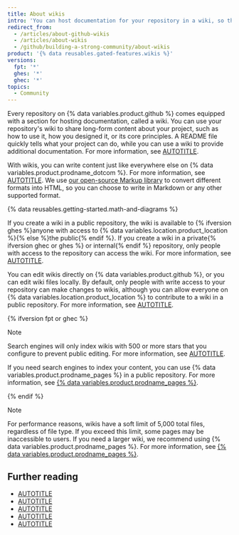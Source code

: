 ```yaml
---
title: About wikis
intro: 'You can host documentation for your repository in a wiki, so that others can use and contribute to your project.'
redirect_from:
  - /articles/about-github-wikis
  - /articles/about-wikis
  - /github/building-a-strong-community/about-wikis
product: '{% data reusables.gated-features.wikis %}'
versions:
  fpt: '*'
  ghes: '*'
  ghec: '*'
topics:
  - Community
---
```


Every repository on {% data variables.product.github %} comes equipped with a section for hosting documentation, called a wiki. You can use your repository's wiki to share long-form content about your project, such as how to use it, how you designed it, or its core principles. A README file quickly tells what your project can do, while you can use a wiki to provide additional documentation. For more information, see [AUTOTITLE](/repositories/managing-your-repositorys-settings-and-features/customizing-your-repository/about-readmes).

With wikis, you can write content just like everywhere else on {% data variables.product.prodname_dotcom %}. For more information, see [AUTOTITLE](/get-started/writing-on-github/getting-started-with-writing-and-formatting-on-github). We use [our open-source Markup library](https://github.com/github/markup) to convert different formats into HTML, so you can choose to write in Markdown or any other supported format.

{% data reusables.getting-started.math-and-diagrams %}

If you create a wiki in a public repository, the wiki is available to {% ifversion ghes %}anyone with access to {% data variables.location.product_location %}{% else %}the public{% endif %}. If you create a wiki in a private{% ifversion ghec or ghes %} or internal{% endif %} repository, only people with access to the repository can access the wiki. For more information, see [AUTOTITLE](/repositories/managing-your-repositorys-settings-and-features/managing-repository-settings/setting-repository-visibility).

You can edit wikis directly on {% data variables.product.github %}, or you can edit wiki files locally. By default, only people with write access to your repository can make changes to wikis, although you can allow everyone on {% data variables.location.product_location %} to contribute to a wiki in a public repository. For more information, see [AUTOTITLE](/communities/documenting-your-project-with-wikis/changing-access-permissions-for-wikis).

{% ifversion fpt or ghec %}

> [!NOTE]
> Search engines will only index wikis with 500 or more stars that you configure to prevent public editing. For more information, see [AUTOTITLE](/communities/documenting-your-project-with-wikis/changing-access-permissions-for-wikis).
>
> If you need search engines to index your content, you can use {% data variables.product.prodname_pages %} in a public repository. For more information, see [{% data variables.product.prodname_pages %}](/pages).

{% endif %}

> [!NOTE]
> For performance reasons, wikis have a soft limit of 5,000 total files, regardless of file type. If you exceed this limit, some pages may be inaccessible to users. If you need a larger wiki, we recommend using {% data variables.product.prodname_pages %}. For more information, see [{% data variables.product.prodname_pages %}](/pages).

## Further reading

* [AUTOTITLE](/communities/documenting-your-project-with-wikis/adding-or-editing-wiki-pages)
* [AUTOTITLE](/communities/documenting-your-project-with-wikis/creating-a-footer-or-sidebar-for-your-wiki)
* [AUTOTITLE](/communities/documenting-your-project-with-wikis/editing-wiki-content)
* [AUTOTITLE](/communities/documenting-your-project-with-wikis/viewing-a-wikis-history-of-changes)
* [AUTOTITLE](/search-github/searching-on-github/searching-wikis)
